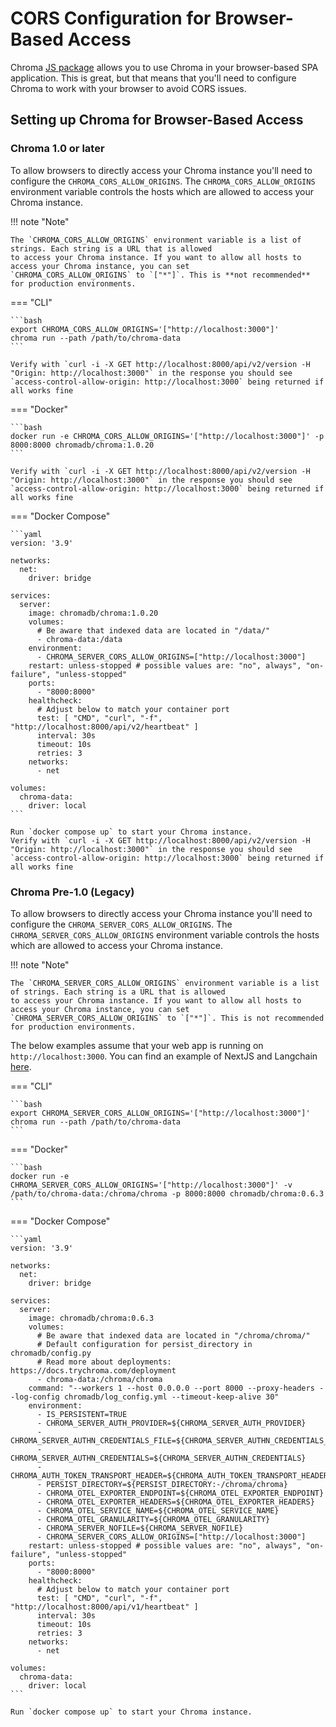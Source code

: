 # CORS Configuration for Browser-Based Access

Chroma [JS package](https://www.npmjs.com/package/chromadb) allows you to use Chroma in your browser-based SPA
application. This is great, but that means that
you'll need to configure Chroma to work with your browser to avoid CORS issues.

## Setting up Chroma for Browser-Based Access

### Chroma 1.0 or later

To allow browsers to directly access your Chroma instance you'll need to configure
the `CHROMA_CORS_ALLOW_ORIGINS`. The `CHROMA_CORS_ALLOW_ORIGINS` environment variable controls the hosts
which are allowed to access your Chroma instance.

!!! note "Note"

    The `CHROMA_CORS_ALLOW_ORIGINS` environment variable is a list of strings. Each string is a URL that is allowed
    to access your Chroma instance. If you want to allow all hosts to access your Chroma instance, you can set
    `CHROMA_CORS_ALLOW_ORIGINS` to `["*"]`. This is **not recommended** for production environments.




=== "CLI"

    ```bash
    export CHROMA_CORS_ALLOW_ORIGINS='["http://localhost:3000"]'
    chroma run --path /path/to/chroma-data
    ```

    Verify with `curl -i -X GET http://localhost:8000/api/v2/version -H "Origin: http://localhost:3000"` in the response you should see `access-control-allow-origin: http://localhost:3000` being returned if all works fine


=== "Docker"

    ```bash
    docker run -e CHROMA_CORS_ALLOW_ORIGINS='["http://localhost:3000"]' -p 8000:8000 chromadb/chroma:1.0.20
    ```

    Verify with `curl -i -X GET http://localhost:8000/api/v2/version -H "Origin: http://localhost:3000"` in the response you should see `access-control-allow-origin: http://localhost:3000` being returned if all works fine


=== "Docker Compose"

    ```yaml
    version: '3.9'

    networks:
      net:
        driver: bridge

    services:
      server:
        image: chromadb/chroma:1.0.20
        volumes:
          # Be aware that indexed data are located in "/data/"
          - chroma-data:/data
        environment:
          - CHROMA_SERVER_CORS_ALLOW_ORIGINS=["http://localhost:3000"]
        restart: unless-stopped # possible values are: "no", always", "on-failure", "unless-stopped"
        ports:
          - "8000:8000"
        healthcheck:
          # Adjust below to match your container port
          test: [ "CMD", "curl", "-f", "http://localhost:8000/api/v2/heartbeat" ]
          interval: 30s
          timeout: 10s
          retries: 3
        networks:
          - net

    volumes:
      chroma-data:
        driver: local
    ```

    Run `docker compose up` to start your Chroma instance.
    Verify with `curl -i -X GET http://localhost:8000/api/v2/version -H "Origin: http://localhost:3000"` in the response you should see `access-control-allow-origin: http://localhost:3000` being returned if all works fine

### Chroma Pre-1.0 (Legacy)

To allow browsers to directly access your Chroma instance you'll need to configure
the `CHROMA_SERVER_CORS_ALLOW_ORIGINS`. The `CHROMA_SERVER_CORS_ALLOW_ORIGINS` environment variable controls the hosts
which are allowed to access your Chroma instance.

!!! note "Note"

    The `CHROMA_SERVER_CORS_ALLOW_ORIGINS` environment variable is a list of strings. Each string is a URL that is allowed
    to access your Chroma instance. If you want to allow all hosts to access your Chroma instance, you can set
    `CHROMA_SERVER_CORS_ALLOW_ORIGINS` to `["*"]`. This is not recommended for production environments.

The below examples assume that your web app is running on `http://localhost:3000`. You can find an example of NextJS and
Langchain [here](https://github.com/amikos-tech/chroma-langchain-nextjs).


=== "CLI"

    ```bash
    export CHROMA_SERVER_CORS_ALLOW_ORIGINS='["http://localhost:3000"]'
    chroma run --path /path/to/chroma-data
    ```

=== "Docker"

    ```bash
    docker run -e CHROMA_SERVER_CORS_ALLOW_ORIGINS='["http://localhost:3000"]' -v /path/to/chroma-data:/chroma/chroma -p 8000:8000 chromadb/chroma:0.6.3
    ```

=== "Docker Compose"

    ```yaml
    version: '3.9'

    networks:
      net:
        driver: bridge

    services:
      server:
        image: chromadb/chroma:0.6.3
        volumes:
          # Be aware that indexed data are located in "/chroma/chroma/"
          # Default configuration for persist_directory in chromadb/config.py
          # Read more about deployments: https://docs.trychroma.com/deployment
          - chroma-data:/chroma/chroma
        command: "--workers 1 --host 0.0.0.0 --port 8000 --proxy-headers --log-config chromadb/log_config.yml --timeout-keep-alive 30"
        environment:
          - IS_PERSISTENT=TRUE
          - CHROMA_SERVER_AUTH_PROVIDER=${CHROMA_SERVER_AUTH_PROVIDER}
          - CHROMA_SERVER_AUTHN_CREDENTIALS_FILE=${CHROMA_SERVER_AUTHN_CREDENTIALS_FILE}
          - CHROMA_SERVER_AUTHN_CREDENTIALS=${CHROMA_SERVER_AUTHN_CREDENTIALS}
          - CHROMA_AUTH_TOKEN_TRANSPORT_HEADER=${CHROMA_AUTH_TOKEN_TRANSPORT_HEADER}
          - PERSIST_DIRECTORY=${PERSIST_DIRECTORY:-/chroma/chroma}
          - CHROMA_OTEL_EXPORTER_ENDPOINT=${CHROMA_OTEL_EXPORTER_ENDPOINT}
          - CHROMA_OTEL_EXPORTER_HEADERS=${CHROMA_OTEL_EXPORTER_HEADERS}
          - CHROMA_OTEL_SERVICE_NAME=${CHROMA_OTEL_SERVICE_NAME}
          - CHROMA_OTEL_GRANULARITY=${CHROMA_OTEL_GRANULARITY}
          - CHROMA_SERVER_NOFILE=${CHROMA_SERVER_NOFILE}
          - CHROMA_SERVER_CORS_ALLOW_ORIGINS=["http://localhost:3000"]
        restart: unless-stopped # possible values are: "no", always", "on-failure", "unless-stopped"
        ports:
          - "8000:8000"
        healthcheck:
          # Adjust below to match your container port
          test: [ "CMD", "curl", "-f", "http://localhost:8000/api/v1/heartbeat" ]
          interval: 30s
          timeout: 10s
          retries: 3
        networks:
          - net

    volumes:
      chroma-data:
        driver: local
    ```

    Run `docker compose up` to start your Chroma instance.